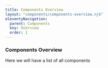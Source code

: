 ```yaml
---
title: Components Overview
layout: "components/components-overview.njk"
eleventyNavigation:
  parent: Components
  key: Overview
  order: 1
---
```


 ### Components Overview

Here we will have a list of all components